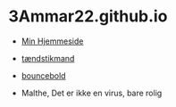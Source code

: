 # 3Ammar22.github.io

- [Min Hjemmeside](Test.html)
- [tændstikmand](Stikman)
- [bouncebold](test-circle) 

- Malthe, Det er ikke en virus, bare rolig
